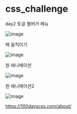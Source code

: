 # css_challenge

day2 토글 햄버거 메뉴

![image](https://github.com/yyeojung/css_challenge/assets/144653702/0f7ee809-0708-4109-aa31-92e66d51fbdb)

해 움직이기

![image](https://github.com/yyeojung/css_challenge/assets/144653702/13c94182-83df-407c-84db-ee0e89689cdb)

원 애니메이션

![image](https://github.com/yyeojung/css_challenge/assets/144653702/1ce9a8b7-fc02-445a-944d-628aa3498aed)

원 애니메이션2

![image](https://github.com/yyeojung/css_challenge/assets/144653702/982a4ce5-f953-4561-bab8-b0436eb36162)


https://100dayscss.com/about/

